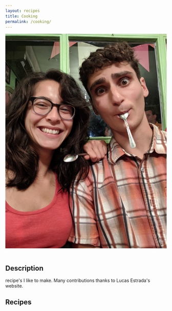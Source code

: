 ```yaml
---
layout: recipes
title: Cooking
permalink: /cooking/
---
```

<div class="flex-container">
    <img class="img-circle-avatar" src="/images/chefs.jpg" alt="chefs">
</div>
<br>

## Description
recipe's I like to make. Many contributions thanks to Lucas Estrada's website.


## Recipes
